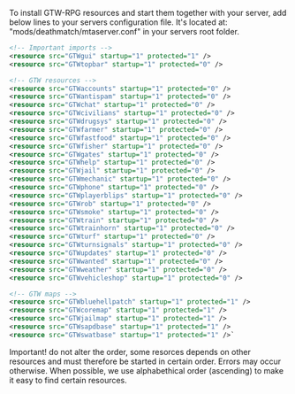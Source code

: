 To install GTW-RPG resources and start them together with your server, add below lines to 
your servers configuration file. It's located at: "mods/deathmatch/mtaserver.conf" in
your servers root folder.

```xml
<!-- Important imports -->
<resource src="GTWgui" startup="1" protected="1" />
<resource src="GTWtopbar" startup="1" protected="0" />

<!-- GTW resources -->
<resource src="GTWaccounts" startup="1" protected="0" />
<resource src="GTWantispam" startup="1" protected="0" />
<resource src="GTWchat" startup="1" protected="0" />
<resource src="GTWcivilians" startup="1" protected="0" />
<resource src="GTWdrugsys" startup="1" protected="0" />
<resource src="GTWfarmer" startup="1" protected="0" />
<resource src="GTWfastfood" startup="1" protected="0" />
<resource src="GTWfisher" startup="1" protected="0" />
<resource src="GTWgates" startup="1" protected="0" />
<resource src="GTWhelp" startup="1" protected="0" />
<resource src="GTWjail" startup="1" protected="0" />
<resource src="GTWmechanic" startup="1" protected="0" />
<resource src="GTWphone" startup="1" protected="0" />
<resource src="GTWplayerblips" startup="1" protected="0" />
<resource src="GTWrob" startup="1" protected="0" />
<resource src="GTWsmoke" startup="1" protected="0" />
<resource src="GTWtrain" startup="1" protected="0" />
<resource src="GTWtrainhorn" startup="1" protected="0" />
<resource src="GTWturf" startup="1" protected="0" />
<resource src="GTWturnsignals" startup="1" protected="0" />
<resource src="GTWupdates" startup="1" protected="0" />
<resource src="GTWwanted" startup="1" protected="0" />
<resource src="GTWweather" startup="1" protected="0" />
<resource src="GTWvehicleshop" startup="1" protected="0" />

<!-- GTW maps -->
<resource src="GTWbluehellpatch" startup="1" protected="1" />
<resource src="GTWcoremap" startup="1" protected="1" />
<resource src="GTWjailmap" startup="1" protected="1" />
<resource src="GTWsapdbase" startup="1" protected="1" />
<resource src="GTWswatbase" startup="1" protected="1" />`
```

Important! do not alter the order, some resorces depends on other resources and must 
therefore be started in certain order. Errors may occur otherwise. When possible, we
use alphabethical order (ascending) to make it easy to find certain resources.
